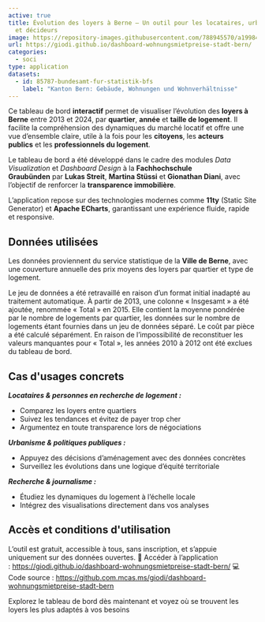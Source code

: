 ```yaml
---
active: true
title: Évolution des loyers à Berne – Un outil pour les locataires, urbanistes
  et décideurs
image: https://repository-images.githubusercontent.com/788945570/a1998415-fef9-4518-8a5d-d2937f17edec
url: https://giodi.github.io/dashboard-wohnungsmietpreise-stadt-bern/
categories:
  - soci
type: application
datasets:
  - id: 85787-bundesamt-fur-statistik-bfs
    label: "Kanton Bern: Gebäude, Wohnungen und Wohnverhältnisse"
---
```

Ce tableau de bord **interactif** permet de visualiser l’évolution des **loyers à Berne** entre 2013 et 2024, par **quartier**, **année** et **taille de logement**. Il facilite la compréhension des dynamiques du marché locatif et offre une vue d’ensemble claire, utile à la fois pour les **citoyens**, les **acteurs publics** et les **professionnels du logement**.

Le tableau de bord a été développé dans le cadre des modules *Data Visualization* et *Dashboard Design* à la **Fachhochschule Graubünden** par **Lukas Streit**, **Martina Stüssi** et **Gionathan Diani**, avec l’objectif de renforcer la **transparence immobilière**.

L’application repose sur des technologies modernes comme **11ty** (Static Site Generator) et **Apache ECharts**, garantissant une expérience fluide, rapide et responsive.

## Données utilisées

Les données proviennent du service statistique de la **Ville de Berne**, avec une couverture annuelle des prix moyens des loyers par quartier et type de logement.

Le jeu de données a été retravaillé en raison d’un format initial inadapté au traitement automatique. À partir de 2013, une colonne « Insgesamt » a été ajoutée, renommée « Total » en 2015. Elle contient la moyenne pondérée par le nombre de logements par quartier, les données sur le nombre de logements étant fournies dans un jeu de données séparé. Le coût par pièce a été calculé séparément. En raison de l’impossibilité de reconstituer les valeurs manquantes pour « Total », les années 2010 à 2012 ont été exclues du tableau de bord.

## Cas d'usages concrets

***Locataires & personnes en recherche de logement :***

* Comparez les loyers entre quartiers
* Suivez les tendances et évitez de payer trop cher
* Argumentez en toute transparence lors de négociations

***Urbanisme & politiques publiques :***

* Appuyez des décisions d’aménagement avec des données concrètes
* Surveillez les évolutions dans une logique d’équité territoriale

***Recherche & journalisme :***

* Étudiez les dynamiques du logement à l’échelle locale
* Intégrez des visualisations directement dans vos analyses

## Accès et conditions d'utilisation

L’outil est gratuit, accessible à tous, sans inscription, et s’appuie uniquement sur des données ouvertes. 🔗 Accéder à l’application : <https://giodi.github.io/dashboard-wohnungsmietpreise-stadt-bern/> 💻 Code source : <https://github.com.mcas.ms/giodi/dashboard-wohnungsmietpreise-stadt-bern>

Explorez le tableau de bord dès maintenant et voyez où se trouvent les loyers les plus adaptés à vos besoins
